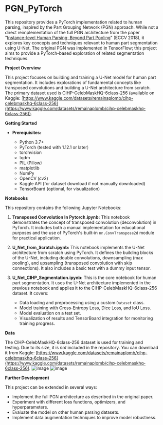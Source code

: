 # PGN_PyTorch
This repository provides a PyTorch implementation related to human parsing, inspired by the Part Grouping Network (PGN) approach. While not a direct reimplementation of the full PGN architecture from the paper "[Instance-level Human Parsing: Beyond Part Pooling](http://openaccess.thecvf.com/content_ECCV_2018/papers/Ke_Gong_Instance-level_Human_Parsing_ECCV_2018_paper.pdf)" (ECCV 2018), it explores key concepts and techniques relevant to human part segmentation using U-Net. The original PGN was implemented in TensorFlow; this project aims to provide a PyTorch-based exploration of related segmentation techniques.

**Project Overview**

This project focuses on building and training a U-Net model for human part segmentation. It includes explorations of fundamental concepts like transposed convolutions and building a U-Net architecture from scratch. The primary dataset used is CIHP-CelebMaskHQ-6class-256 (available on Kaggle: [https://www.kaggle.com/datasets/remainaplomb/cihp-celebmaskhq-6class-256](https://www.kaggle.com/datasets/remainaplomb/cihp-celebmaskhq-6class-256)).

**Getting Started**

*   **Prerequisites:**

    *   Python 3.7+
    *   PyTorch (tested with 1.12.1 or later)
    *   torchvision
    *   tqdm
    *   PIL (Pillow)
    *   matplotlib
    *   NumPy
    *   OpenCV (cv2)
    *   Kaggle API (for dataset download if not manually downloaded)
    *   TensorBoard (optional, for visualization)
   
 **Notebooks**

This repository contains the following Jupyter Notebooks:

1.  **Transposed Convolution In Pytorch.ipynb:** This notebook demonstrates the concept of transposed convolution (deconvolution) in PyTorch. It includes both a manual implementation for educational purposes and the use of PyTorch's built-in `nn.ConvTranspose2d` module for practical application.

2.  **U_Net_from_Scratch.ipynb:** This notebook implements the U-Net architecture from scratch using PyTorch. It defines the building blocks of the U-Net, including double convolutions, downsampling (max pooling), and upsampling (transposed convolution with skip connections). It also includes a basic test with a dummy input tensor.

3.  **U_Net_CIHP_Segmentation.ipynb:** This is the core notebook for human part segmentation. It uses the U-Net architecture implemented in the previous notebook and applies it to the CIHP-CelebMaskHQ-6class-256 dataset. It covers:

    *   Data loading and preprocessing using a custom `Dataset` class.
    *   Model training with Cross-Entropy Loss, Dice Loss, and IoU Loss.
    *   Model evaluation on a test set.
    *   Visualization of results and TensorBoard integration for monitoring training progress.

**Data**

The CIHP-CelebMaskHQ-6class-256 dataset is used for training and testing. Due to its size, it is *not* included in the repository. You can download it from Kaggle: [https://www.kaggle.com/datasets/remainaplomb/cihp-celebmaskhq-6class-256](https://www.kaggle.com/datasets/remainaplomb/cihp-celebmaskhq-6class-256).
![image](https://github.com/user-attachments/assets/c692b705-b97f-48fb-8557-6b207e6e9cef)
![image](https://github.com/user-attachments/assets/4052ab6c-9e4b-4ddc-bfc8-2d840ca0dede)


**Further Development**

This project can be extended in several ways:

*   Implement the full PGN architecture as described in the original paper.
*   Experiment with different loss functions, optimizers, and hyperparameters.
*   Evaluate the model on other human parsing datasets.
*   Implement data augmentation techniques to improve model robustness.

